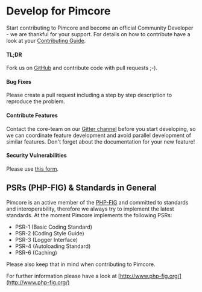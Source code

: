 # Develop for Pimcore

Start contributing to Pimcore and become an official Community Developer - we are thankful for your support. 
For details on how to contribute have a look at your [Contributing Guide](https://github.com/pimcore/pimcore/blob/10.x/CONTRIBUTING.md). 

#### TL;DR
Fork us on [GitHub](https://github.com/pimcore/pimcore) and contribute code with pull requests ;-). 

 
#### Bug Fixes
Please create a pull request including a step by step description to reproduce the problem. 

#### Contribute Features
Contact the core-team on our [Gitter channel](https://gitter.im/pimcore/pimcore) before you start developing, 
so we can coordinate feature development and avoid parallel development of similar features. 
Don't forget about the documentation for your new feature! 

#### Security Vulnerabilities
Please use [this form](https://pimcorehq.wufoo.com/forms/pimcore-security-report/).


## PSRs (PHP-FIG) & Standards in General
Pimcore is an active member of the [PHP-FIG](http://www.php-fig.org/) and committed to standards and interoperability, therefore we always try to implement the latest standards.
At the moment Pimcore implements the following PSRs: 
* PSR-1 (Basic Coding Standard)
* PSR-2 (Coding Style Guide)
* PSR-3 (Logger Interface)
* PSR-4 (Autoloading Standard) 
* PSR-6 (Caching)

Please also keep that in mind when contributing to Pimcore. 

For further information please have a look at [http://www.php-fig.org/](http://www.php-fig.org/)
 
 